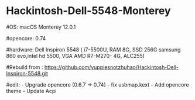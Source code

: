 # Hackintosh-Dell-5548-Monterey

#OS: macOS Monterey 12.0.1 

#opencore: 0.74

#hardware: Dell Inspiron 5548 ( i7-5500U, RAM 8G, SSD 256G samsung 860 evo,intel hd 5500, VGA AMD R7-M270- 4G, ALC255)

#Rebuild from : https://github.com/yuppiesnotzhuhao/Hackintosh-Dell-Inspiron-5548.git

#edit: - Upgrade opencore (0.6.7 -> 0.74)
      - fix usbmap.kext
      - Add opencore theme
      - Update Acpi


